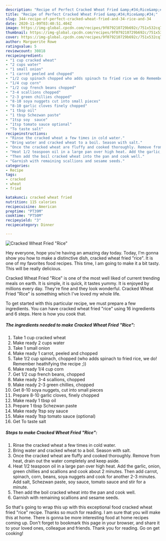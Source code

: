 ```yaml
---
description: "Recipe of Perfect Cracked Wheat Fried &amp;#34;Rice&amp;#34;"
title: "Recipe of Perfect Cracked Wheat Fried &amp;#34;Rice&amp;#34;"
slug: 344-recipe-of-perfect-cracked-wheat-fried-and-34-rice-and-34
date: 2020-11-09T03:40:51.404Z
image: https://img-global.cpcdn.com/recipes/9f079210729b692c/751x532cq70/cracked-wheat-fried-rice-recipe-main-photo.jpg
thumbnail: https://img-global.cpcdn.com/recipes/9f079210729b692c/751x532cq70/cracked-wheat-fried-rice-recipe-main-photo.jpg
cover: https://img-global.cpcdn.com/recipes/9f079210729b692c/751x532cq70/cracked-wheat-fried-rice-recipe-main-photo.jpg
author: Marguerite Rowe
ratingvalue: 5
reviewcount: 30818
recipeingredient:
- "1 cup cracked wheat"
- "2 cups water"
- "1 small onion"
- "1 carrot peeled and chopped"
- "1/2 cup spinach chopped who adds spinach to fried rice we do Remember heathifying the recipe "
- "1/4 cup corn"
- "1/2 cup french beans chopped"
- "3-4 scallions chopped"
- "2-3 green chillies chopped"
- "8-10 soya nuggets cut into small pieces"
- "8-10 garlic cloves finely chopped"
- "1 tbsp oil"
- "1 tbsp Schezwan paste"
- "1tsp soy  sauce"
- "1tsp tomato sauce optional"
- "To taste salt"
recipeinstructions:
- "Rinse the cracked wheat a few times in cold water."
- "Bring water and cracked wheat to a boil. Season with salt."
- "Once the cracked wheat are fluffy and cooked thoroughly. Remove from heat, drain out the water completely and keep aside."
- "Heat 1/2 teaspoon oil in a large pan over high heat. Add the garlic, onion, green chillies and scallions and cook about 2 minutes. Then add carrot, spinach, corn, beans, soya nuggets and cook for another 2-3 minutes. Add salt, Schezwan paste, soy sauce, tomato sauce and stir for a minute."
- "Then add the boil cracked wheat into the pan and cook well."
- "Garnish with remaining scallions and sesame seeds."
categories:
- Recipe
tags:
- cracked
- wheat
- fried

katakunci: cracked wheat fried 
nutrition: 115 calories
recipecuisine: American
preptime: "PT39M"
cooktime: "PT50M"
recipeyield: "3"
recipecategory: Dinner

---
```



![Cracked Wheat Fried &#34;Rice&#34;](https://img-global.cpcdn.com/recipes/9f079210729b692c/751x532cq70/cracked-wheat-fried-rice-recipe-main-photo.jpg)

Hey everyone, hope you're having an amazing day today. Today, I'm gonna show you how to make a distinctive dish, cracked wheat fried &#34;rice&#34;. It is one of my favorites food recipes. This time, I am going to make it a bit tasty. This will be really delicious.

Cracked Wheat Fried &#34;Rice&#34; is one of the most well liked of current trending meals on earth. It is simple, it is quick, it tastes yummy. It is enjoyed by millions every day. They're fine and they look wonderful. Cracked Wheat Fried &#34;Rice&#34; is something which I've loved my whole life.




To get started with this particular recipe, we must prepare a few ingredients. You can have cracked wheat fried &#34;rice&#34; using 16 ingredients and 6 steps. Here is how you cook that.

<!--inarticleads1-->

##### The ingredients needed to make Cracked Wheat Fried &#34;Rice&#34;:

1. Take 1 cup cracked wheat
1. Make ready 2 cups water
1. Take 1 small onion
1. Make ready 1 carrot, peeled and chopped
1. Take 1/2 cup spinach, chopped (who adds spinach to fried rice, we do! Remember heathifying the recipe ;))
1. Make ready 1/4 cup corn
1. Get 1/2 cup french beans, chopped
1. Make ready 3-4 scallions, chopped
1. Make ready 2-3 green chillies, chopped
1. Get 8-10 soya nuggets, cut into small pieces
1. Prepare 8-10 garlic cloves, finely chopped
1. Make ready 1 tbsp oil
1. Prepare 1 tbsp Schezwan paste
1. Make ready 1tsp soy  sauce
1. Make ready 1tsp tomato sauce (optional)
1. Get To taste salt




<!--inarticleads2-->

##### Steps to make Cracked Wheat Fried &#34;Rice&#34;:

1. Rinse the cracked wheat a few times in cold water.
1. Bring water and cracked wheat to a boil. Season with salt.
1. Once the cracked wheat are fluffy and cooked thoroughly. Remove from heat, drain out the water completely and keep aside.
1. Heat 1/2 teaspoon oil in a large pan over high heat. Add the garlic, onion, green chillies and scallions and cook about 2 minutes. Then add carrot, spinach, corn, beans, soya nuggets and cook for another 2-3 minutes. Add salt, Schezwan paste, soy sauce, tomato sauce and stir for a minute.
1. Then add the boil cracked wheat into the pan and cook well.
1. Garnish with remaining scallions and sesame seeds.




So that's going to wrap this up with this exceptional food cracked wheat fried &#34;rice&#34; recipe. Thanks so much for reading. I am sure that you will make this at home. There is gonna be more interesting food at home recipes coming up. Don't forget to bookmark this page in your browser, and share it to your loved ones, colleague and friends. Thank you for reading. Go on get cooking!
